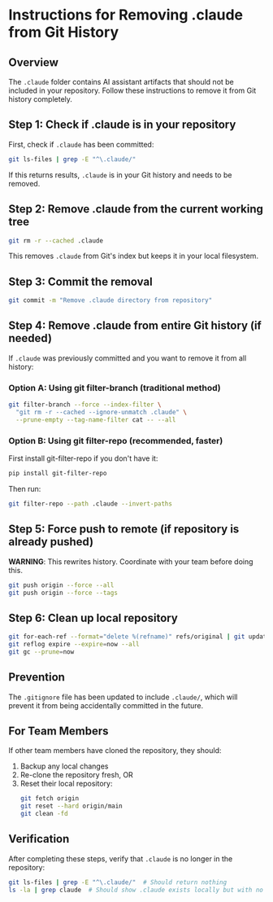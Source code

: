 # Instructions for Removing .claude from Git History

## Overview
The `.claude` folder contains AI assistant artifacts that should not be included in your repository. Follow these instructions to remove it from Git history completely.

## Step 1: Check if .claude is in your repository

First, check if `.claude` has been committed:

```bash
git ls-files | grep -E "^\.claude/"
```

If this returns results, `.claude` is in your Git history and needs to be removed.

## Step 2: Remove .claude from the current working tree

```bash
git rm -r --cached .claude
```

This removes `.claude` from Git's index but keeps it in your local filesystem.

## Step 3: Commit the removal

```bash
git commit -m "Remove .claude directory from repository"
```

## Step 4: Remove .claude from entire Git history (if needed)

If `.claude` was previously committed and you want to remove it from all history:

### Option A: Using git filter-branch (traditional method)

```bash
git filter-branch --force --index-filter \
  "git rm -r --cached --ignore-unmatch .claude" \
  --prune-empty --tag-name-filter cat -- --all
```

### Option B: Using git filter-repo (recommended, faster)

First install git-filter-repo if you don't have it:
```bash
pip install git-filter-repo
```

Then run:
```bash
git filter-repo --path .claude --invert-paths
```

## Step 5: Force push to remote (if repository is already pushed)

**WARNING**: This rewrites history. Coordinate with your team before doing this.

```bash
git push origin --force --all
git push origin --force --tags
```

## Step 6: Clean up local repository

```bash
git for-each-ref --format="delete %(refname)" refs/original | git update-ref --stdin
git reflog expire --expire=now --all
git gc --prune=now
```

## Prevention

The `.gitignore` file has been updated to include `.claude/`, which will prevent it from being accidentally committed in the future.

## For Team Members

If other team members have cloned the repository, they should:

1. Backup any local changes
2. Re-clone the repository fresh, OR
3. Reset their local repository:
   ```bash
   git fetch origin
   git reset --hard origin/main
   git clean -fd
   ```

## Verification

After completing these steps, verify that `.claude` is no longer in the repository:

```bash
git ls-files | grep -E "^\.claude/"  # Should return nothing
ls -la | grep claude  # Should show .claude exists locally but with no git tracking
```